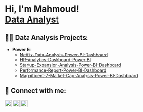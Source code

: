 <h1>Hi, I'm Mahmoud! <br/><a href="https://github.com/joshmadakor1">Data Analyst </a>

<h2>👨‍💻 Data Analysis Projects:</h2>

- <b>Power Bi</b>
  - [Netflix-Data-Analysis-Power-BI-Dashboard](https://github.com/MahmHany/Netflix-Analytics-Dashboard-Power-BI/blob/main/README.md)
  - [HR-Analytics-Dashboard-Power-BI](https://github.com/mahmhany/-HR-Analytics-Dashboard-Power-BI)
  - [Startup-Expansion-Analysis-Power-BI-Dashboard](https://github.com/mahmhany/Startup-Expansion-Analysis-Power-BI-Dashboard)
  - [Performance-Report-Power-BI-Dashboard](https://github.com/mahmhany/Performance-Report---Power-BI-Dashboard)
  - [Magnificent-7-Market-Cap-Analysis-Power-BI-Dashboard](https://github.com/mahmhany/Magnificent-7-Market-Cap-Analysis-Power-BI-Dashboard/blob/main/README.md)

## 🤳 Connect with me:

[<img align="left" alt="Mahmhany | LinkedIn" width="22px" src="https://cdn.jsdelivr.net/npm/simple-icons@v3/icons/linkedin.svg" />](https://www.linkedin.com/in/mahmhany/)
[<img align="left" alt="Mahmhany | Instagram" width="22px" src="https://cdn.jsdelivr.net/npm/simple-icons@v3/icons/instagram.svg" />](https://www.instagram.com/mahmhany/)
[<img align="left" alt="Mahmhany | DataCamp" width="22px" src="https://cdn.jsdelivr.net/npm/simple-icons@v3/icons/datacamp.svg" />](https://www.datacamp.com/portfolio/mahmhany)

<!--
**joshmadakor1/joshmadakor1** is a ✨ _special_ ✨ repository because its `README.md` (this file) appears on your GitHub profile.

Here are some ideas to get you started:

- 🔭 I’m currently working on ...
- 🌱 I’m currently learning ...
- 👯 I’m looking to collaborate on ...
- 🤔 I’m looking for help with ...
- 💬 Ask me about ...
- 📫 How to reach me: ...
- 😄 Pronouns: ...
- ⚡ Fun fact: ...
-->
